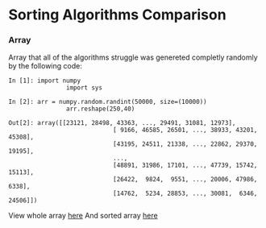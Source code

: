 # Sorting Algorithms Comparison

### Array

Array that all of the algorithms struggle was genereted completly randomly by the following code:

```python3
In [1]: import numpy
				import sys

In [2]: arr = numpy.random.randint(50000, size=(10000))
				arr.reshape(250,40) 

Out[2]: array([[23121, 28498, 43363, ..., 29491, 31081, 12973],
							 [ 9166, 46585, 26501, ..., 38933, 43201, 45308],
							 [43195, 24511, 21338, ..., 22862, 29370, 19195],
							 ...,
							 [48891, 31986, 17101, ..., 47739, 15742, 15113],
							 [26422,  9824,  9551, ..., 20006, 47986,  6338],
							 [14762,  5234, 28853, ..., 30081,  6346, 24506]])
```

View whole array [here](src/input.txt)
And sorted array [here](src/sorted.txt)
